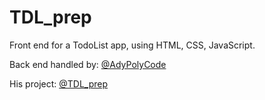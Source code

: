 # TDL_prep
Front end for a TodoList app, using HTML, CSS, JavaScript.

Back end handled by: [@AdyPolyCode](https://github.com/AdyPolyCode)

His project: [@TDL_prep](https://github.com/AdyPolyCode/TDL-prep/)
